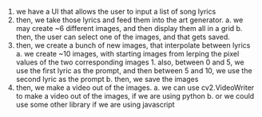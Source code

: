 1. we have a UI that allows the user to input a list of song lyrics
2. then, we take those lyrics and feed them into the art generator.
    a. we may create ~6 different images, and then display them all in a grid
    b. then, the user can select one of the images, and that gets saved.
3. then, we create a bunch of new images, that interpolate between lyrics
    a. we create ~10 images, with starting images from lerping the pixel values of the two corresponding images
        1. also, between 0 and 5, we use the first lyric as the prompt, and then between 5 and 10, we use the second lyric as the prompt
    b. then, we save the images
4. then, we make a video out of the images.
    a. we can use cv2.VideoWriter to make a video out of the images, if we are using python
    b. or we could use some other library if we are using javascript
    
